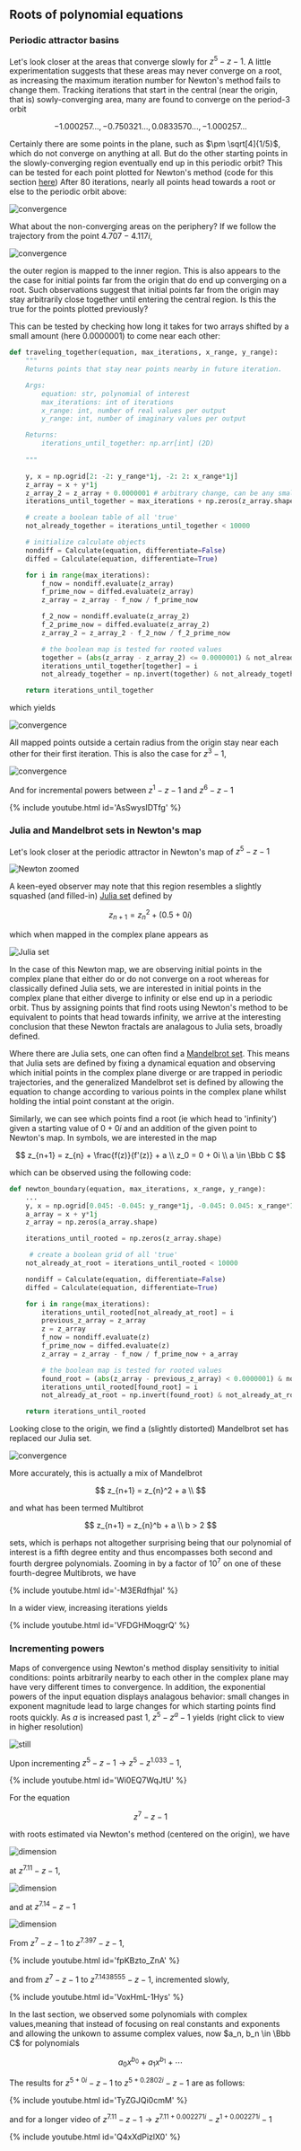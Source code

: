 ## Roots of polynomial equations 

### Periodic attractor basins

Let's look closer at the areas that converge slowly for $z^5-z-1$. A little experimentation suggests that these areas may never converge on a root, as increasing the maximum iteration number for Newton's method fails to change them.  Tracking iterations that start in the central (near the origin, that is) sowly-converging area, many are found to converge on the period-3 orbit

$$
-1.000257..., -0.750321..., 0.0833570..., -1.000257...
$$

Certainly there are some points in the plane, such as $\pm \sqrt[4]{1/5}$, which do not converge on anything at all.  But do the other starting points in the slowly-converging region eventually end up in this periodic orbit?  This can be tested for each point plotted for Newton's method (code for this section [here](https://github.com/blbadger/polynomial_roots/blob/main/newton_convergence_test.py)) After 80 iterations, nearly all points head towards a root or else to the periodic orbit above:

![convergence]({{https://blbadger.github.io}}/newton-method/convergence_overlayed.png)

What about the non-converging areas on the periphery?  If we follow the trajectory from the point $4.707 - 4.117i$, 

![convergence]({{https://blbadger.github.io}}/newton-method/newton_trajectory.gif)

the outer region is mapped to the inner region.  This is also appears to the the case for initial points far from the origin that do end up converging on a root.  Such observations suggest that initial points far from the origin may stay arbitrarily close together until entering the central region.  Is this the true for the points plotted previously?

This can be tested by checking how long it takes for two arrays shifted by a small amount (here 0.0000001) to come near each other:

```python
def traveling_together(equation, max_iterations, x_range, y_range):
	"""
	Returns points that stay near points nearby in future iteration.

	Args:
		equation: str, polynomial of interest
		max_iterations: int of iterations
		x_range: int, number of real values per output
		y_range: int, number of imaginary values per output

	Returns:
		iterations_until_together: np.arr[int] (2D) 
		
	"""

	y, x = np.ogrid[2: -2: y_range*1j, -2: 2: x_range*1j]
	z_array = x + y*1j
	z_array_2 = z_array + 0.0000001 # arbitrary change, can be any small amount
	iterations_until_together = max_iterations + np.zeros(z_array.shape)

	# create a boolean table of all 'true'
	not_already_together = iterations_until_together < 10000

	# initialize calculate objects
	nondiff = Calculate(equation, differentiate=False)
	diffed = Calculate(equation, differentiate=True)

	for i in range(max_iterations):
		f_now = nondiff.evaluate(z_array) 
		f_prime_now = diffed.evaluate(z_array)
		z_array = z_array - f_now / f_prime_now

		f_2_now = nondiff.evaluate(z_array_2) 
		f_2_prime_now = diffed.evaluate(z_array_2)		
		z_array_2 = z_array_2 - f_2_now / f_2_prime_now

		# the boolean map is tested for rooted values
		together = (abs(z_array - z_array_2) <= 0.0000001) & not_already_together
		iterations_until_together[together] = i
		not_already_together = np.invert(together) & not_already_together

	return iterations_until_together

```
which yields

![convergence]({{https://blbadger.github.io}}/newton-method/Newton_z^5-z-1_together.png)

All mapped points outside a certain radius from the origin stay near each other for their first iteration.  This is also the case for $z^3-1$, 

![convergence]({{https://blbadger.github.io}}/newton-method/newton_z^3-1_together.png)

And for incremental powers between $z^1-z-1$ and $z^6-z-1$

{% include youtube.html id='AsSwysIDTfg' %}

### Julia and Mandelbrot sets in Newton's map

Let's look closer at the periodic attractor in Newton's map of $z^5-z-1$

![Newton zoomed]({{https://blbadger.github.io}}/newton-method/newton_zoomed.png)

A keen-eyed observer may note that this region resembles a slightly squashed (and filled-in) [Julia set](https://blbadger.github.io/julia-sets.html) defined by 

$$
z_{n+1} = z_n^2 + (0.5 + 0i)
$$

which when mapped in the complex plane appears as

![Julia set]({{https://blbadger.github.io}}/newton-method/julia_0.5.png)

In the case of this Newton map, we are observing initial points in the complex plane that either do or do not converge on a root whereas for classically defined Julia sets, we are interested in initial points in the complex plane that either diverge to infinity or else end up in a periodic orbit.  Thus by assigning points that find roots using Newton's method to be equivalent to points that head towards infinity, we arrive at the interesting conclusion that these Newton fractals are analagous to Julia sets, broadly defined.

Where there are Julia sets, one can often find a [Mandelbrot set](https://blbadger.github.io/mandelbrot-set.html).  This means that Julia sets are defined by fixing a dynamical equation and observing which initial points in the complex plane diverge or are trapped in periodic trajectories, and the generalized Mandelbrot set is defined by allowing the equation to change according to various points in the complex plane whilst holding the intial point constant at the origin.

Similarly, we can see which points find a root (ie which head to 'infinity') given a starting value of $0 + 0i$ and an addition of the given point to Newton's map.  In symbols, we are interested in the map

$$
z_{n+1} = z_{n} + \frac{f(z)}{f'(z)} + a \\
z_0 = 0 + 0i \\
a \in \Bbb C
$$

which can be observed using the following code:

```python
def newton_boundary(equation, max_iterations, x_range, y_range):
	...
	y, x = np.ogrid[0.045: -0.045: y_range*1j, -0.045: 0.045: x_range*1j]
	a_array = x + y*1j
	z_array = np.zeros(a_array.shape)

	iterations_until_rooted = np.zeros(z_array.shape)

	 # create a boolean grid of all 'true'
	not_already_at_root = iterations_until_rooted < 10000

	nondiff = Calculate(equation, differentiate=False)
	diffed = Calculate(equation, differentiate=True)

	for i in range(max_iterations):
		iterations_until_rooted[not_already_at_root] = i
		previous_z_array = z_array
		z = z_array
		f_now = nondiff.evaluate(z)
		f_prime_now = diffed.evaluate(z)
		z_array = z_array - f_now / f_prime_now + a_array

		# the boolean map is tested for rooted values
		found_root = (abs(z_array - previous_z_array) < 0.0000001) & not_already_at_root
		iterations_until_rooted[found_root] = i
		not_already_at_root = np.invert(found_root) & not_already_at_root

	return iterations_until_rooted
```
Looking close to the origin, we find a (slightly distorted) Mandelbrot set has replaced our Julia set.

![convergence]({{https://blbadger.github.io}}/newton-method/Newton_boundaryx5-x-1.png)

More accurately, this is actually a mix of Mandelbrot

$$
z_{n+1} = z_{n}^2 + a \\
$$

and what has been termed Multibrot

$$
z_{n+1} = z_{n}^b + a \\
b > 2
$$

sets, which is perhaps not altogether surprising being that our polynomial of interest is a fifth degree entity and thus encompasses both second and fourth dergree polynomials.  Zooming in by a factor of $10^7$ on one of these fourth-degree Multibrots, we have

{% include youtube.html id='-M3ERdfhjaI' %}

In a wider view, increasing iterations yields

{% include youtube.html id='VFDGHMoqgrQ' %}

### Incrementing powers

Maps of convergence using Newton's method display sensitivity to initial conditions: points arbitrarily nearby to each other in the complex plane may have very different times to convergence.  In addition, the exponential powers of the input equation displays analagous behavior: small changes in exponent magnitude lead to large changes for which starting points find roots quickly. As $a$ is increased past 1, $z^5-z^{a}-1$ yields (right click to view in higher resolution)

![still]({{https://blbadger.github.io}}/newton-method/Newton_vanishing_still_083.png)

Upon incrementing $z^5-z-1 \to z^5-z^{1.033}-1$,

{% include youtube.html id='Wi0EQ7WqJtU' %}

For the equation

$$
z^7-z-1
$$

with roots estimated via Newton's method (centered on the origin), we have

![dimension]({{https://blbadger.github.io}}/newton-method/newton_z^7-z-1.png)

at $z^{7.11}-z-1$, 

![dimension]({{https://blbadger.github.io}}/newton-method/newton_z^7.11-z-1.png)

and at $z^{7.14}-z-1$ 

![dimension]({{https://blbadger.github.io}}/newton-method/newton_z^7.14-z-1.png)

From $z^7-z-1$ to $z^{7.397}-z-1$,

{% include youtube.html id='fpKBzto_ZnA' %}

and from $z^7-z-1$ to $z^{7.1438555}-z-1$, incremented slowly, 

{% include youtube.html id='VoxHmL-1Hys' %}

In the last section, we observed some polynomials with complex values,meaning that instead of focusing on real constants and exponents and allowing the unkown to assume complex values, now $a_n, b_n \in \Bbb C$ for polynomials 

$$
a_0x^{b_0} + a_1x^{b_1} + \cdots
$$ 

The results for $z^{5 + 0i}-z-1$ to $z^{5 + 0.2802i}-z-1$ are as follows:

{% include youtube.html id='TyZGJQi0cmM' %}

and for a longer video of $z^{7.11}-z-1 \to z^{7.11 + 0.002271i}-z^{1+0.002271i}-1$

{% include youtube.html id='Q4xXdPizlX0' %}









